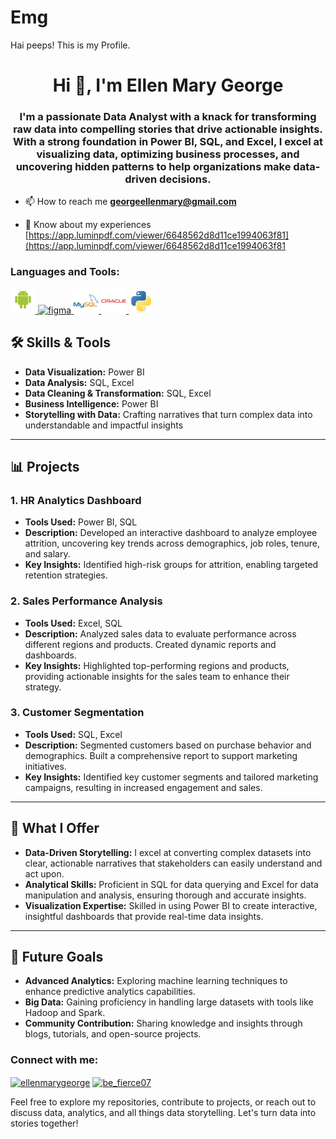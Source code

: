 # Emg
Hai peeps! This is my Profile.
<h1 align="center">Hi 👋, I'm Ellen Mary George</h1>
<h3 align="center">I'm a passionate Data Analyst with a knack for transforming raw data into compelling stories that drive actionable insights. With a strong foundation in Power BI, SQL, and Excel, I excel at visualizing data, optimizing business processes, and uncovering hidden patterns to help organizations make data-driven decisions.</h3>

- 📫 How to reach me **georgeellenmary@gmail.com**

- 📄 Know about my experiences [https://app.luminpdf.com/viewer/6648562d8d11ce1994063f81](https://app.luminpdf.com/viewer/6648562d8d11ce1994063f81

<h3 align="left">Languages and Tools:</h3>
<p align="left"> <a href="https://developer.android.com" target="_blank" rel="noreferrer"> <img src="https://raw.githubusercontent.com/devicons/devicon/master/icons/android/android-original-wordmark.svg" alt="android" width="40" height="40"/> </a> <a href="https://www.figma.com/" target="_blank" rel="noreferrer"> <img src="https://www.vectorlogo.zone/logos/figma/figma-icon.svg" alt="figma" width="40" height="40"/> </a> <a href="https://www.mysql.com/" target="_blank" rel="noreferrer"> <img src="https://raw.githubusercontent.com/devicons/devicon/master/icons/mysql/mysql-original-wordmark.svg" alt="mysql" width="40" height="40"/> </a> <a href="https://www.oracle.com/" target="_blank" rel="noreferrer"> <img src="https://raw.githubusercontent.com/devicons/devicon/master/icons/oracle/oracle-original.svg" alt="oracle" width="40" height="40"/> </a> <a href="https://www.python.org" target="_blank" rel="noreferrer"> <img src="https://raw.githubusercontent.com/devicons/devicon/master/icons/python/python-original.svg" alt="python" width="40" height="40"/> </a> </p>

## 🛠️ Skills & Tools

- **Data Visualization:** Power BI
- **Data Analysis:** SQL, Excel
- **Data Cleaning & Transformation:** SQL, Excel
- **Business Intelligence:** Power BI
- **Storytelling with Data:** Crafting narratives that turn complex data into understandable and impactful insights

---

## 📊 Projects

### 1. **HR Analytics Dashboard**
- **Tools Used:** Power BI, SQL
- **Description:** Developed an interactive dashboard to analyze employee attrition, uncovering key trends across demographics, job roles, tenure, and salary.
- **Key Insights:** Identified high-risk groups for attrition, enabling targeted retention strategies.

### 2. **Sales Performance Analysis**
- **Tools Used:** Excel, SQL
- **Description:** Analyzed sales data to evaluate performance across different regions and products. Created dynamic reports and dashboards.
- **Key Insights:** Highlighted top-performing regions and products, providing actionable insights for the sales team to enhance their strategy.

### 3. **Customer Segmentation**
- **Tools Used:** SQL, Excel
- **Description:** Segmented customers based on purchase behavior and demographics. Built a comprehensive report to support marketing initiatives.
- **Key Insights:** Identified key customer segments and tailored marketing campaigns, resulting in increased engagement and sales.

---

## 🌟 What I Offer

- **Data-Driven Storytelling:** I excel at converting complex datasets into clear, actionable narratives that stakeholders can easily understand and act upon.
- **Analytical Skills:** Proficient in SQL for data querying and Excel for data manipulation and analysis, ensuring thorough and accurate insights.
- **Visualization Expertise:** Skilled in using Power BI to create interactive, insightful dashboards that provide real-time data insights.

---

## 🚀 Future Goals

- **Advanced Analytics:** Exploring machine learning techniques to enhance predictive analytics capabilities.
- **Big Data:** Gaining proficiency in handling large datasets with tools like Hadoop and Spark.
- **Community Contribution:** Sharing knowledge and insights through blogs, tutorials, and open-source projects.


<h3 align="left">Connect with me:</h3>
<p align="left">
<a href="https://linkedin.com/in/ellenmarygeorge" target="blank"><img align="center" src="https://raw.githubusercontent.com/rahuldkjain/github-profile-readme-generator/master/src/images/icons/Social/linked-in-alt.svg" alt="ellenmarygeorge" height="30" width="40" /></a>
<a href="https://instagram.com/be_fierce07" target="blank"><img align="center" src="https://raw.githubusercontent.com/rahuldkjain/github-profile-readme-generator/master/src/images/icons/Social/instagram.svg" alt="be_fierce07" height="30" width="40" /></a>
</p>

Feel free to explore my repositories, contribute to projects, or reach out to discuss data, analytics, and all things data storytelling. Let's turn data into stories together!
